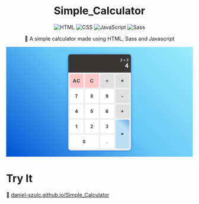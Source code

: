 


<h1 align="center"> Simple_Calculator </h1>
<div align="center">

![HTML](https://img.shields.io/badge/HTML-239120?logo=html5&logoColor=white)
![CSS](https://img.shields.io/badge/CSS3-1572B6?logo=css3&logoColor=white)
![JavaScript](https://img.shields.io/badge/JavaScript-F7DF1E?logo=javascript&logoColor=black)
![Sass](https://img.shields.io/badge/Sass-CC6699?logo=sass&logoColor=white)


🔢 A simple calculator made using HTML, Sass and Javascript

<img src="/image.png">
</div>

# Try It
🔗 [daniel-szulc.github.io/Simple_Calculator](https://daniel-szulc.github.io/Simple_Calculator/)
